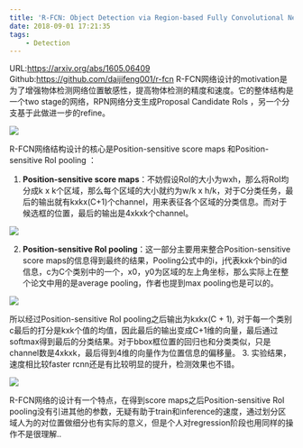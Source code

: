 ```yaml
---
title: 'R-FCN: Object Detection via Region-based Fully Convolutional Networks'
date: 2018-09-01 17:21:35
tags:
    - Detection
---
```

URL:https://arxiv.org/abs/1605.06409 Github:https://github.com/daijifeng001/r-fcn
R-FCN网络设计的motivation是为了增强物体检测网络位置敏感性，提高物体检测的精度和速度。它的整体结构是一个two stage的网络，RPN网络分支生成Proposal Candidate RoIs ，另一个分支基于此做进一步的refine。

![](R-FCN-Object-Detection-via-Region-based-Fully-Convolutional-Networks-image002.png)

R-FCN网络结构设计的核心是Position-sensitive score maps 和Position-sensitive RoI pooling ：
1. **Position-sensitive score maps**：不妨假设RoI的大小为wxh，那么将RoI均分成k x k个区域，那么每个区域的大小就约为w/k x h/k，对于C分类任务，最后的输出就有kxkx(C+1)个channel，用来表征各个区域的分类信息。而对于候选框的位置，最后的输出是4xkxk个channel。

![](R-FCN-Object-Detection-via-Region-based-Fully-Convolutional-Networks-image003.png)

2. **Position-sensitive RoI pooling**：这一部分主要用来整合Position-sensitive score maps的信息得到最终的结果，Pooling公式中的i，j代表kxk个bin的id信息，c为C个类别中的一个，x0，y0为区域的左上角坐标，那么实际上在整个论文中用的是average pooling，作者也提到max pooling也是可以的。

![](R-FCN-Object-Detection-via-Region-based-Fully-Convolutional-Networks-image004.png)

所以经过Position-sensitive RoI pooling之后输出为kxkx(C + 1), 对于每一个类别c最后的打分是kxk个值的均值，因此最后的输出变成C+1维的向量，最后通过softmax得到最后的分类结果。对于bbox框位置的回归也和分类类似，只是channel数是4xkxk，最后得到4维的向量作为位置信息的偏移量。
3. 实验结果，速度相比较faster rcnn还是有比较明显的提升，检测效果也不错。

![](R-FCN-Object-Detection-via-Region-based-Fully-Convolutional-Networks-image005.png)

R-FCN网络的设计有一个特点，在得到score maps之后Position-sensitive RoI pooling没有引进其他的参数，无疑有助于train和inference的速度，通过划分区域人为的对位置做细分也有实际的意义，但是个人对regression阶段也用同样的操作不是很理解..
